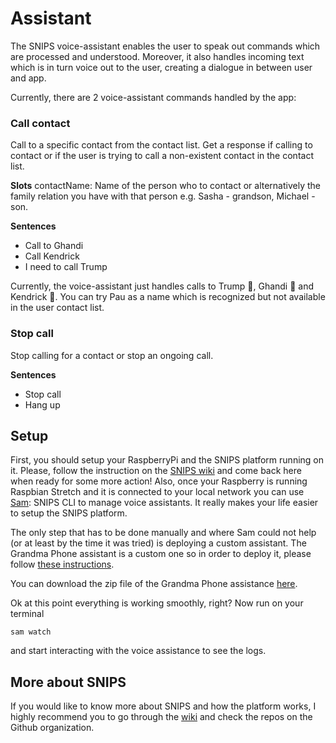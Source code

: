 # Assistant
The SNIPS voice-assistant enables the user to speak out commands which are processed and understood. Moreover, it also handles incoming text which is in turn voice out to the user, creating a dialogue in between user and app.

Currently, there are 2 voice-assistant commands handled by the app:
### Call contact
Call to a specific contact from the contact list. Get a response if calling to contact or if the user is trying to call a non-existent contact in the contact list.

**Slots**
contactName: Name of the person who to contact or alternatively the family relation you have with that person e.g. Sasha - grandson, Michael - son.

**Sentences**
- Call to Ghandi
- Call Kendrick
- I need to call Trump

Currently, the voice-assistant just handles calls to Trump 👶, Ghandi 🙌  and Kendrick 🎤. You can try Pau as a name which is recognized but not available in the user contact list.

### Stop call
Stop calling for a contact or stop an ongoing call.

**Sentences**
- Stop call
- Hang up

## Setup

First, you should setup your RaspberryPi and the SNIPS platform running on it. Please, follow the instruction on the [SNIPS wiki](https://github.com/snipsco/snips-platform-documentation/wiki/1.-Setup-the-Snips-Voice-Platform) and come back here when ready for some more action! Also, once your Raspberry is running Raspbian Stretch and it is connected to your local network you can use [Sam](https://snipsco.github.io/sam/getting-started/introduction/): SNIPS CLI to manage voice assistants. It really makes your life easier to setup the SNIPS platform.

The only step that has to be done manually and where Sam could not help (or at least by the time it was tried) is deploying a custom assistant. The Grandma Phone assistant is a custom one so in order to deploy it, please follow [these instructions](https://github.com/snipsco/snips-platform-documentation/wiki/2.-Create-an-assistant-using-an-existing-bundle#step-2-download-your-assistant).

You can download the zip file of the Grandma Phone assistance [here](https://s3.eu-west-3.amazonaws.com/assitants/grandma-phone-assistant.zip).

Ok at this point everything is working smoothly, right? Now run on your terminal
~~~
sam watch
~~~

and start interacting with the voice assistance to see the logs.

## More about SNIPS
If you would like to know more about SNIPS and how the platform works, I highly recommend you to go through the [wiki](https://github.com/snipsco/snips-platform-documentation/wiki) and check the repos on the Github organization.
